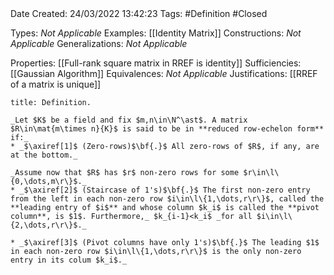 <br />
<br />

Date Created: 24/03/2022 13:42:23
Tags: #Definition #Closed 

Types: _Not Applicable_
Examples: [[Identity Matrix]]
Constructions: _Not Applicable_
Generalizations: _Not Applicable_

Properties: [[Full-rank square matrix in RREF is identity]]
Sufficiencies: [[Gaussian Algorithm]]
Equivalences: _Not Applicable_
Justifications: [[RREF of a matrix is unique]]

``` ad-Definition
title: Definition.

_Let $K$ be a field and fix $m,n\in\N^\ast$. A matrix $R\in\mat{m\times n}{K}$ is said to be in **reduced row-echelon form** if:_
* _$\axiref[1]$ (Zero-rows)$\bf{.}$ All zero-rows of $R$, if any, are at the bottom._

_Assume now that $R$ has $r$ non-zero rows for some $r\in\l\{0,\dots,m\r\}$._
* _$\axiref[2]$ (Staircase of 1's)$\bf{.}$ The first non-zero entry from the left in each non-zero row $i\in\l\{1,\dots,r\r\}$, called the **leading entry of $i$** and whose column $k_i$ is called the **pivot column**, is $1$. Furthermore,_ $k_{i-1}<k_i$ _for all $i\in\l\{2,\dots,r\r\}$._

* _$\axiref[3]$ (Pivot columns have only 1's)$\bf{.}$ The leading $1$ in each non-zero row $i\in\l\{1,\dots,r\r\}$ is the only non-zero entry in its colum $k_i$._

```
